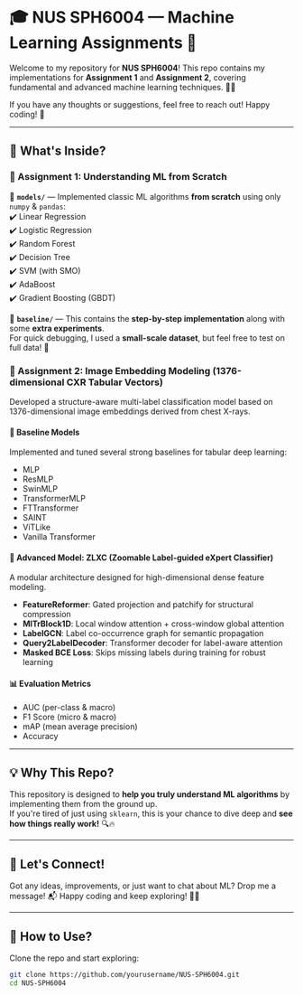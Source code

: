 # 🎓 NUS SPH6004 — Machine Learning Assignments 🚀  

Welcome to my repository for **NUS SPH6004**! This repo contains my implementations for **Assignment 1** and **Assignment 2**, covering fundamental and advanced machine learning techniques. 🧠✨  

If you have any thoughts or suggestions, feel free to reach out! Happy coding! 🎉  

---

## 📌 What's Inside?  
### **📝 Assignment 1: Understanding ML from Scratch**  
🔹 **`models/`** — Implemented classic ML algorithms **from scratch** using only `numpy` & `pandas`:  
✔️ Linear Regression  
✔️ Logistic Regression  
✔️ Random Forest  
✔️ Decision Tree  
✔️ SVM (with SMO)  
✔️ AdaBoost  
✔️ Gradient Boosting (GBDT)  

🔹 **`baseline/`** — This contains the **step-by-step implementation** along with some **extra experiments**.  
For quick debugging, I used a **small-scale dataset**, but feel free to test on full data! 🚀  

### 📝 Assignment 2: Image Embedding Modeling (1376-dimensional CXR Tabular Vectors)

Developed a structure-aware multi-label classification model based on 1376-dimensional image embeddings derived from chest X-rays.

#### 🔹 Baseline Models
Implemented and tuned several strong baselines for tabular deep learning:

- MLP
- ResMLP
- SwinMLP
- TransformerMLP
- FTTransformer
- SAINT
- ViTLike
- Vanilla Transformer

#### 🔹 Advanced Model: ZLXC (Zoomable Label-guided eXpert Classifier)
A modular architecture designed for high-dimensional dense feature modeling.

- **FeatureReformer**: Gated projection and patchify for structural compression  
- **MlTrBlock1D**: Local window attention + cross-window global attention  
- **LabelGCN**: Label co-occurrence graph for semantic propagation  
- **Query2LabelDecoder**: Transformer decoder for label-aware attention  
- **Masked BCE Loss**: Skips missing labels during training for robust learning

#### 📊 Evaluation Metrics
- AUC (per-class & macro)
- F1 Score (micro & macro)
- mAP (mean average precision)
- Accuracy

---

## 💡 Why This Repo?  
This repository is designed to **help you truly understand ML algorithms** by implementing them from the ground up.  
If you're tired of just using `sklearn`, this is your chance to dive deep and **see how things really work!** 🔍🔥  

---

## 📢 Let's Connect!
Got any ideas, improvements, or just want to chat about ML? Drop me a message! 📬
Happy coding and keep exploring! 🚀🎯

---

## 🚀 How to Use?  
Clone the repo and start exploring:  
```bash
git clone https://github.com/yourusername/NUS-SPH6004.git
cd NUS-SPH6004
